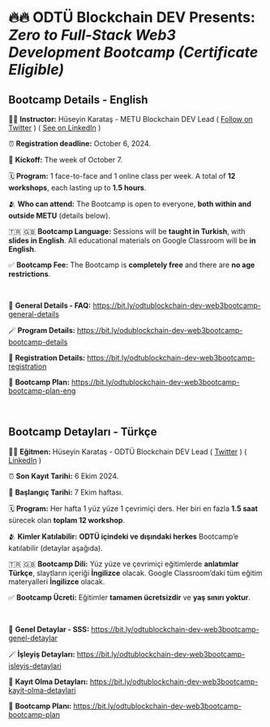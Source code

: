 # 🔥🔥  ODTÜ Blockchain DEV Presents: _Zero to Full-Stack Web3 Development Bootcamp (Certificate Eligible)_

## Bootcamp Details - English
👨‍💻 **Instructor:** Hüseyin Karataş - METU Blockchain DEV Lead ( [Follow on Twitter](https://twitter.com/0xDuplantier) ) ( [See on LinkedIn](https://bit.ly/huseyinkaratas-linkedin) )

⏰ **Registration deadline:** October 6, 2024.

🚀 **Kickoff:** The week of October 7.

🗓️ **Program:** 1 face-to-face and 1 online class per week. A total of **12 workshops**, each lasting up to **1.5 hours**.

🫂 **Who can attend:** The Bootcamp is open to everyone, **both within and outside METU** (details below).

🇹🇷 🇬🇧 **Bootcamp Language:** Sessions will be **taught in Turkish**, with **slides in English**. All educational materials on Google Classroom will be **in English**.

✅ **Bootcamp Fee:** The Bootcamp is **completely free** and there are **no age restrictions**.

<br>

🍕 **General Details - FAQ:** https://bit.ly/odtublockchain-dev-web3bootcamp-general-details

🪄 **Program Details:** https://bit.ly/odublockchain-dev-web3bootcamp-bootcamp-details

📝 **Registration Details:** https://bit.ly/odtublockchain-dev-web3bootcamp-registration

🧭 **Bootcamp Plan:** https://bit.ly/odtublockchain-dev-web3bootcamp-bootcamp-plan-eng

<br>


## Bootcamp Detayları - Türkçe
👨‍💻 **Eğitmen:** Hüseyin Karataş - ODTÜ Blockchain DEV Lead ( [Twitter](https://twitter.com/0xDuplantier) ) ( [LinkedIn](https://bit.ly/huseyinkaratas-linkedin) )

⏰ **Son Kayıt Tarihi:** 6 Ekim 2024.

🚀 **Başlangıç Tarihi:** 7 Ekim haftası.

🗓️ **Program:** Her hafta 1 yüz yüze 1 çevrimiçi ders. Her biri en fazla **1.5 saat** sürecek olan **toplam 12 workshop**. 

🫂 **Kimler Katılabilir:** **ODTÜ içindeki ve dışındaki herkes** Bootcamp’e katılabilir (detaylar aşağıda).

🇹🇷 🇬🇧 **Bootcamp Dili:** Yüz yüze ve çevrimiçi eğitimlerde **anlatımlar Türkçe**, slaytların içeriği **İngilizce** olacak. Google Classroom’daki tüm eğitim materyalleri **İngilizce** olacak.

✅ **Bootcamp Ücreti:** Eğitimler **tamamen ücretsizdir** ve **yaş sınırı yoktur**.

<br>

🍕 **Genel Detaylar - SSS:** https://bit.ly/odtublockchain-dev-web3bootcamp-genel-detaylar

🪄 **İşleyiş Detayları:** https://bit.ly/odtublockchain-dev-web3bootcamp-isleyis-detaylari

📝 **Kayıt Olma Detayları:** https://bit.ly/odtublockchain-dev-web3bootcamp-kayit-olma-detaylari

🧭 **Bootcamp Planı:** https://bit.ly/odtublockchain-dev-web3bootcamp-bootcamp-plan 
